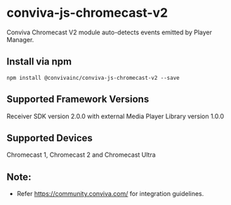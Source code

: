 # conviva-js-chromecast-v2
Conviva Chromecast V2 module auto-detects events emitted by Player Manager.

## Install via npm 

```
npm install @convivainc/conviva-js-chromecast-v2 --save
```

## Supported Framework Versions
Receiver SDK version 2.0.0 with external Media Player Library version 1.0.0

## Supported Devices
Chromecast 1, Chromecast 2 and Chromecast Ultra

## Note:
* Refer https://community.conviva.com/ for integration guidelines.
